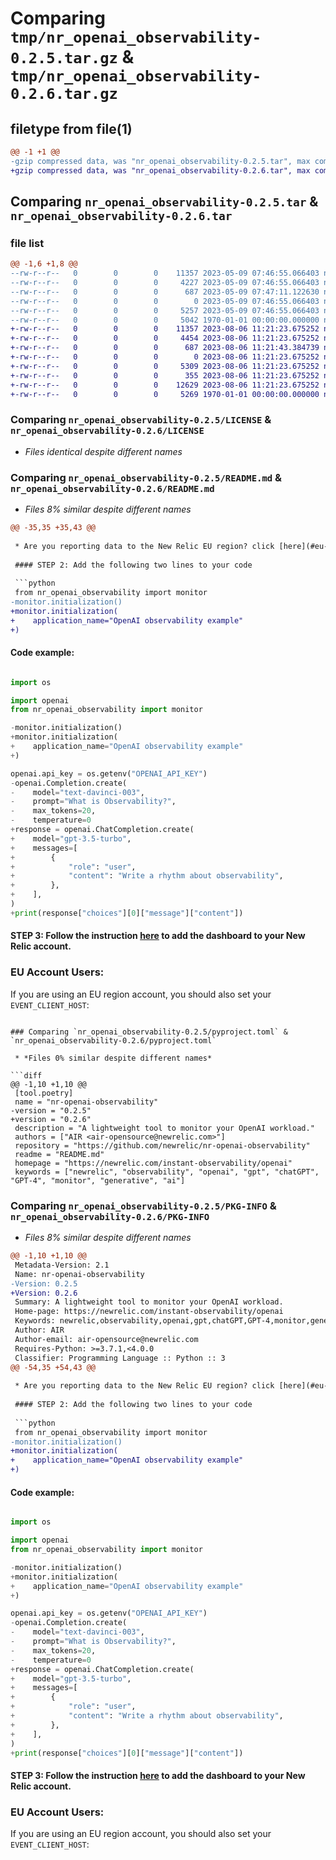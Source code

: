# Comparing `tmp/nr_openai_observability-0.2.5.tar.gz` & `tmp/nr_openai_observability-0.2.6.tar.gz`

## filetype from file(1)

```diff
@@ -1 +1 @@
-gzip compressed data, was "nr_openai_observability-0.2.5.tar", max compression
+gzip compressed data, was "nr_openai_observability-0.2.6.tar", max compression
```

## Comparing `nr_openai_observability-0.2.5.tar` & `nr_openai_observability-0.2.6.tar`

### file list

```diff
@@ -1,6 +1,8 @@
--rw-r--r--   0        0        0    11357 2023-05-09 07:46:55.066403 nr_openai_observability-0.2.5/LICENSE
--rw-r--r--   0        0        0     4227 2023-05-09 07:46:55.066403 nr_openai_observability-0.2.5/README.md
--rw-r--r--   0        0        0      687 2023-05-09 07:47:11.122630 nr_openai_observability-0.2.5/pyproject.toml
--rw-r--r--   0        0        0        0 2023-05-09 07:46:55.066403 nr_openai_observability-0.2.5/src/nr_openai_observability/__init__.py
--rw-r--r--   0        0        0     5257 2023-05-09 07:46:55.066403 nr_openai_observability-0.2.5/src/nr_openai_observability/monitor.py
--rw-r--r--   0        0        0     5042 1970-01-01 00:00:00.000000 nr_openai_observability-0.2.5/PKG-INFO
+-rw-r--r--   0        0        0    11357 2023-08-06 11:21:23.675252 nr_openai_observability-0.2.6/LICENSE
+-rw-r--r--   0        0        0     4454 2023-08-06 11:21:23.675252 nr_openai_observability-0.2.6/README.md
+-rw-r--r--   0        0        0      687 2023-08-06 11:21:43.384739 nr_openai_observability-0.2.6/pyproject.toml
+-rw-r--r--   0        0        0        0 2023-08-06 11:21:23.675252 nr_openai_observability-0.2.6/src/nr_openai_observability/__init__.py
+-rw-r--r--   0        0        0     5309 2023-08-06 11:21:23.675252 nr_openai_observability-0.2.6/src/nr_openai_observability/build_events.py
+-rw-r--r--   0        0        0      355 2023-08-06 11:21:23.675252 nr_openai_observability-0.2.6/src/nr_openai_observability/error_handling_decorator.py
+-rw-r--r--   0        0        0    12629 2023-08-06 11:21:23.675252 nr_openai_observability-0.2.6/src/nr_openai_observability/monitor.py
+-rw-r--r--   0        0        0     5269 1970-01-01 00:00:00.000000 nr_openai_observability-0.2.6/PKG-INFO
```

### Comparing `nr_openai_observability-0.2.5/LICENSE` & `nr_openai_observability-0.2.6/LICENSE`

 * *Files identical despite different names*

### Comparing `nr_openai_observability-0.2.5/README.md` & `nr_openai_observability-0.2.6/README.md`

 * *Files 8% similar despite different names*

```diff
@@ -35,35 +35,43 @@
 
 * Are you reporting data to the New Relic EU region? click [here](#eu-account-users) for more instructions.
 
 #### STEP 2: Add the following two lines to your code
 
 ```python
 from nr_openai_observability import monitor
-monitor.initialization()
+monitor.initialization(
+    application_name="OpenAI observability example"
+)
 ```
 
 #### Code example:
 
 ```python
 
 import os
 
 import openai
 from nr_openai_observability import monitor
 
-monitor.initialization()
+monitor.initialization(
+    application_name="OpenAI observability example"
+)
 
 openai.api_key = os.getenv("OPENAI_API_KEY")
-openai.Completion.create(
-    model="text-davinci-003",
-    prompt="What is Observability?",
-    max_tokens=20,
-    temperature=0 
+response = openai.ChatCompletion.create(
+    model="gpt-3.5-turbo",
+    messages=[
+        {
+            "role": "user",
+            "content": "Write a rhythm about observability",
+        },
+    ],
 )
+print(response["choices"][0]["message"]["content"])
 ```
 
 #### STEP 3: Follow the instruction [here](https://one.newrelic.com/launcher/catalog-pack-details.launcher/?pane=eyJuZXJkbGV0SWQiOiJjYXRhbG9nLXBhY2stZGV0YWlscy5jYXRhbG9nLXBhY2stY29udGVudHMiLCJxdWlja3N0YXJ0SWQiOiI1ZGIyNWRiZC1hNmU5LTQ2ZmMtYTcyOC00Njk3ZjY3N2ZiYzYifQ==) to add the dashboard to your New Relic account.
 
 ### EU Account Users:
 
 If you are using an EU region account, you should also set your `EVENT_CLIENT_HOST`:
```

### Comparing `nr_openai_observability-0.2.5/pyproject.toml` & `nr_openai_observability-0.2.6/pyproject.toml`

 * *Files 0% similar despite different names*

```diff
@@ -1,10 +1,10 @@
 [tool.poetry]
 name = "nr-openai-observability"
-version = "0.2.5"
+version = "0.2.6"
 description = "A lightweight tool to monitor your OpenAI workload."
 authors = ["AIR <air-opensource@newrelic.com>"]
 repository = "https://github.com/newrelic/nr-openai-observability"
 readme = "README.md"
 homepage = "https://newrelic.com/instant-observability/openai"
 keywords = ["newrelic", "observability", "openai", "gpt", "chatGPT", "GPT-4", "monitor", "generative", "ai"]
```

### Comparing `nr_openai_observability-0.2.5/PKG-INFO` & `nr_openai_observability-0.2.6/PKG-INFO`

 * *Files 8% similar despite different names*

```diff
@@ -1,10 +1,10 @@
 Metadata-Version: 2.1
 Name: nr-openai-observability
-Version: 0.2.5
+Version: 0.2.6
 Summary: A lightweight tool to monitor your OpenAI workload.
 Home-page: https://newrelic.com/instant-observability/openai
 Keywords: newrelic,observability,openai,gpt,chatGPT,GPT-4,monitor,generative,ai
 Author: AIR
 Author-email: air-opensource@newrelic.com
 Requires-Python: >=3.7.1,<4.0.0
 Classifier: Programming Language :: Python :: 3
@@ -54,35 +54,43 @@
 
 * Are you reporting data to the New Relic EU region? click [here](#eu-account-users) for more instructions.
 
 #### STEP 2: Add the following two lines to your code
 
 ```python
 from nr_openai_observability import monitor
-monitor.initialization()
+monitor.initialization(
+    application_name="OpenAI observability example"
+)
 ```
 
 #### Code example:
 
 ```python
 
 import os
 
 import openai
 from nr_openai_observability import monitor
 
-monitor.initialization()
+monitor.initialization(
+    application_name="OpenAI observability example"
+)
 
 openai.api_key = os.getenv("OPENAI_API_KEY")
-openai.Completion.create(
-    model="text-davinci-003",
-    prompt="What is Observability?",
-    max_tokens=20,
-    temperature=0 
+response = openai.ChatCompletion.create(
+    model="gpt-3.5-turbo",
+    messages=[
+        {
+            "role": "user",
+            "content": "Write a rhythm about observability",
+        },
+    ],
 )
+print(response["choices"][0]["message"]["content"])
 ```
 
 #### STEP 3: Follow the instruction [here](https://one.newrelic.com/launcher/catalog-pack-details.launcher/?pane=eyJuZXJkbGV0SWQiOiJjYXRhbG9nLXBhY2stZGV0YWlscy5jYXRhbG9nLXBhY2stY29udGVudHMiLCJxdWlja3N0YXJ0SWQiOiI1ZGIyNWRiZC1hNmU5LTQ2ZmMtYTcyOC00Njk3ZjY3N2ZiYzYifQ==) to add the dashboard to your New Relic account.
 
 ### EU Account Users:
 
 If you are using an EU region account, you should also set your `EVENT_CLIENT_HOST`:
```

